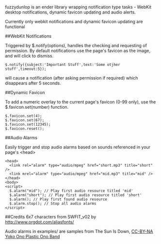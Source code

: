 fuzzydunlop is an ender library wrapping notification type tasks - WebKit desktop notifications, dynamic favicon updating and audio alerts.

Currently only webkit notifications and dynamic favicon updating are functional

##WebKit Notifications

Triggered by $.notify(options), handles the checking and requesting of permission. By default notifications use the page's favicon as the image, and will click to dismiss.

```
$.notify({subject:'Important Stuff',text:'Some otjher stuff',timeout:5});
```

will cause a notification (after asking permission if required) which disappears after 5 seconds.

##Dynamic Favicon

To add a numeric overlay to the current page's favicon (0-99 only), use the $.favicon.set(number) function.

```
$.favicon.set(4);
$.favicon.set(67);
$.favicon.set(12345);
$.favicon.reset();
```

##Audio Alarms

Easily trigger and stop audio alarms based on sounds referenced in your page's &lt;head&gt;

```
<head>
  <link rel="alarm" type="audio/mpeg" href="short.mp3" title="short" />
  <link mrel="alarm" type="audio/mpeg" href="mid.mp3" title="mid" />
</head>
<body>
<script>
  $.alarm("mid"); // Play first audio resource titled 'mid'
  $.alarm("short"); // Play first audio resource titled 'short'
  $.alarm(); // Play first found audio resource
  $.alarm.stop(); // Stop all audio alarms
</script>

```


##Credits
6x7 characters from SWFIT_v02 by http://www.orgdot.com/aliasfonts/

Audio alarms in examples/ are samples from The Sun Is Down, [CC-BY-NA Yoko Ono Plastic Ono Band](http://imaginepeace.com/archives/8310)
